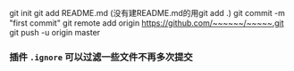git init
git add README.md (没有建README.md的用git add .)
git commit -m "first commit"
git remote add origin https://github.com/~~~~~~/~~~~~.git
git push -u origin master

### 插件 `.ignore` 可以过滤一些文件不再多次提交